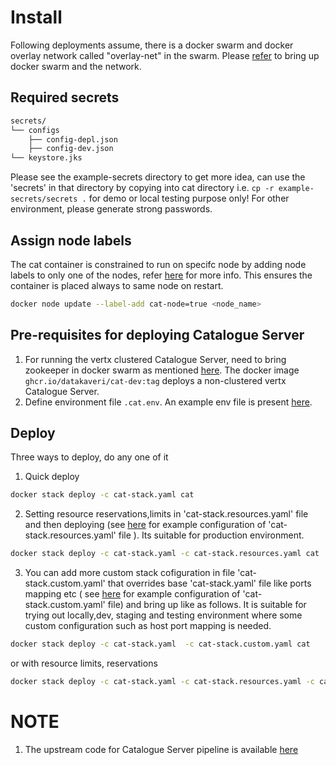 # Install
 Following deployments assume, there is a docker swarm and  docker overlay network called "overlay-net"  in the swarm. Please [refer](../../../docs/swarm-setup.md) to bring up docker swarm and the network.
## Required secrets
```sh
secrets/
└── configs
    ├── config-depl.json
    ├── config-dev.json
└── keystore.jks
```
Please see the example-secrets directory to get more idea, can use the 'secrets' in that directory by copying into cat directory i.e. ```cp -r example-secrets/secrets .```  for demo or local testing purpose only! For other environment, please generate strong passwords.

## Assign node labels
 The cat container is constrained to run on specifc node by adding node labels to only one of the nodes, refer [here](https://docs.docker.com/engine/swarm/services/#placement-constraints) for more info. This ensures the container is placed always to same node on restart.
```sh
docker node update --label-add cat-node=true <node_name>
```
## Pre-requisites for deploying Catalogue Server
1. For running the vertx clustered Catalogue Server, need to bring zookeeper in docker swarm as mentioned [here](../zookeeper/README.md).
The  docker image ```ghcr.io/datakaveri/cat-dev:tag``` deploys a non-clustered vertx Catalogue Server.
3. Define environment file ```.cat.env```. An example env file is present [here](./example-env). 
## Deploy

Three ways to deploy, do any one of it
1. Quick deploy  
```sh
docker stack deploy -c cat-stack.yaml cat 
```
2. Setting resource reservations,limits in 'cat-stack.resources.yaml' file and then deploying (see [here](example-cat-stack.resources.yaml) for example configuration of 'cat-stack.resources.yaml' file ). Its suitable for production environment.

```sh
docker stack deploy -c cat-stack.yaml -c cat-stack.resources.yaml cat
```
3. You can add more custom stack cofiguration in file 'cat-stack.custom.yaml' that overrides base 'cat-stack.yaml' file like ports mapping etc ( see [here](example-cat-stack.custom.yaml) for example configuration of 'cat-stack.custom.yaml' file)  and bring up like as follows. It is suitable for trying out locally,dev, staging and testing environment where some custom configuration such as host port mapping is needed.
```sh
docker stack deploy -c cat-stack.yaml  -c cat-stack.custom.yaml cat
```
or 
with resource limits, reservations
```sh
docker stack deploy -c cat-stack.yaml -c cat-stack.resources.yaml -c cat-stack.custom.yaml cat
```
# NOTE
1. The upstream code for Catalogue Server pipeline is available [here](https://github.com/datakaveri/iudx-catalogue-server)
